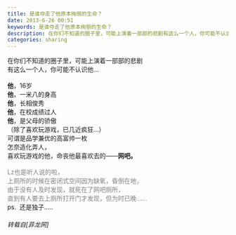 ```yaml
---
title: 是谁夺走了他原本绚丽的生命？
date: 2013-6-26 00:51
keywords: 是谁夺走了他原本绚丽的生命？
description: 在你们不知道的圈子里，可能上演着一部部的悲剧有这么一个人，你可能不认识他...他，16岁他，一米八的身高他，长相俊秀他，在校成绩过人他，是父母的骄傲（除了喜欢玩游戏，已几近疯狂...）可谓是品学兼优的高富帅一枚怎奈造化弄人，喜欢玩游戏的他，命丧他最喜欢去的——网吧。Lz也是听人说的啦，上厕所的时候在密闭式空间因为缺氧，昏倒在地，由于没有人及时发现，就死在了网吧厕所，直到有人要去上厕所打开门才发现，但为时已晚......ps.  还是独子.....
categories: sharing
---
```

<td class="t_f" id="postmessage_9253">

在你们不知道的圈子里，可能上演着一部部的悲剧<br/>
有这么一个人，你可能不认识他...<br/>
<br/>
<strong>他</strong>，16岁<br/>
<strong>他</strong>，一米八的身高<br/>
<strong>他</strong>，长相俊秀<br/>
<strong>他</strong>，在校成绩过人<br/>
<strong>他</strong>，是父母的骄傲<br/>
（除了喜欢玩游戏，已几近疯狂...）<br/>
可谓是品学兼优的高富帅一枚<br/>
怎奈造化弄人，<br/>
喜欢玩游戏的他，命丧他最喜欢去的——<strong>网吧。</strong><br/>
<br/>
<img alt="" border="0" onclick="" onmouseover="" smilieid="106" src="static/image/smiley/qiubilong/7.gif"/><font color="Gray">Lz也是听人说的啦，<br/>
上厕所的时候在密闭式空间因为缺氧，昏倒在地，<br/>
由于没有人及时发现，就死在了网吧厕所，<br/>
直到有人要去上厕所打开门才发现，但为时已晚......<br/>
</font>ps.  还是独子.....</td>
###### 转载自[菲龙网]